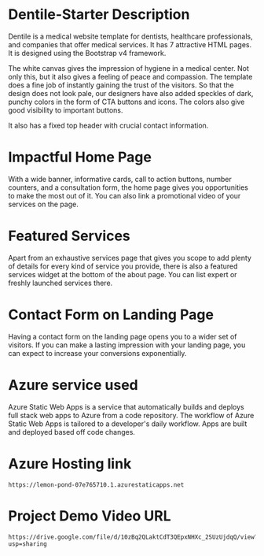 # Dentile-Starter Description

Dentile is a medical website template for dentists, healthcare professionals, and companies that offer medical services. It has 7 attractive HTML pages. It is designed using the Bootstrap v4 framework.

The white canvas gives the impression of hygiene in a medical center. Not only this, but it also gives a feeling of peace and compassion. The template does a fine job of instantly gaining the trust of the visitors. So that the design does not look pale, our designers have also added speckles of dark, punchy colors in the form of CTA buttons and icons. The colors also give good visibility to important buttons.

It also has a fixed top header with crucial contact information.

# Impactful Home Page
With a wide banner, informative cards, call to action buttons, number counters, and a consultation form, the home page gives you opportunities to make the most out of it. You can also link a promotional video of your services on the page.

# Featured Services
Apart from an exhaustive services page that gives you scope to add plenty of details for every kind of service you provide, there is also a featured services widget at the bottom of the about page. You can list expert or freshly launched services there.

# Contact Form on Landing Page
Having a contact form on the landing page opens you to a wider set of visitors. If you can make a lasting impression with your landing page, you can expect to increase your conversions exponentially.

# Azure service used
Azure Static Web Apps is a service that automatically builds and deploys full stack web apps to Azure from a code repository. The workflow of Azure Static Web Apps is tailored to a developer's daily workflow. Apps are built and deployed based off code changes.

# Azure Hosting link
    https://lemon-pond-07e765710.1.azurestaticapps.net
        
# Project Demo Video URL
    https://drive.google.com/file/d/10zBq2QLaktCdT3QEpxNHXc_2SUzUjdqQ/view?usp=sharing
